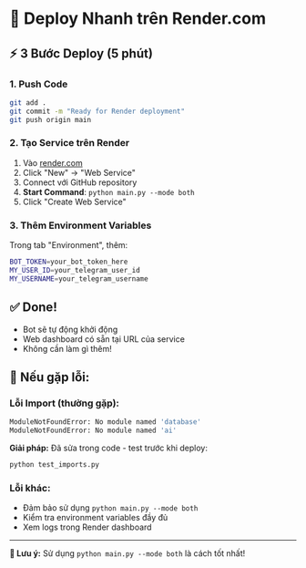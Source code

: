 # 🚀 **Deploy Nhanh trên Render.com**

## ⚡ **3 Bước Deploy (5 phút)**

### **1. Push Code**
```bash
git add .
git commit -m "Ready for Render deployment"
git push origin main
```

### **2. Tạo Service trên Render**
1. Vào [render.com](https://render.com)
2. Click "New" → "Web Service"
3. Connect với GitHub repository
4. **Start Command**: `python main.py --mode both`
5. Click "Create Web Service"

### **3. Thêm Environment Variables**
Trong tab "Environment", thêm:
```bash
BOT_TOKEN=your_bot_token_here
MY_USER_ID=your_telegram_user_id
MY_USERNAME=your_telegram_username
```

## ✅ **Done!**
- Bot sẽ tự động khởi động
- Web dashboard có sẵn tại URL của service
- Không cần làm gì thêm!

## 🔧 **Nếu gặp lỗi:**

### **Lỗi Import (thường gặp):**
```bash
ModuleNotFoundError: No module named 'database'
ModuleNotFoundError: No module named 'ai'
```

**Giải pháp:** Đã sửa trong code - test trước khi deploy:
```bash
python test_imports.py
```

### **Lỗi khác:**
- Đảm bảo sử dụng `python main.py --mode both`
- Kiểm tra environment variables đầy đủ
- Xem logs trong Render dashboard

---

**🎯 Lưu ý:** Sử dụng `python main.py --mode both` là cách tốt nhất!
